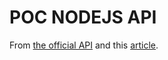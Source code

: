 # POC NODEJS API

From [the official API](https://nodejs.org/api) and this [article](https://medium.freecodecamp.org/node-js-child-processes-everything-you-need-to-know-e69498fe970a).